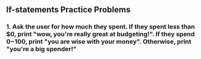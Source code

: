 ## If-statements Practice Problems

### 1. Ask the user for how much they spent. If they spent less than $0, print "wow, you're really great at budgeting!". If they spend $0-$100, print "you are wise with your money". Otherwise, print "you're a big spender!"
